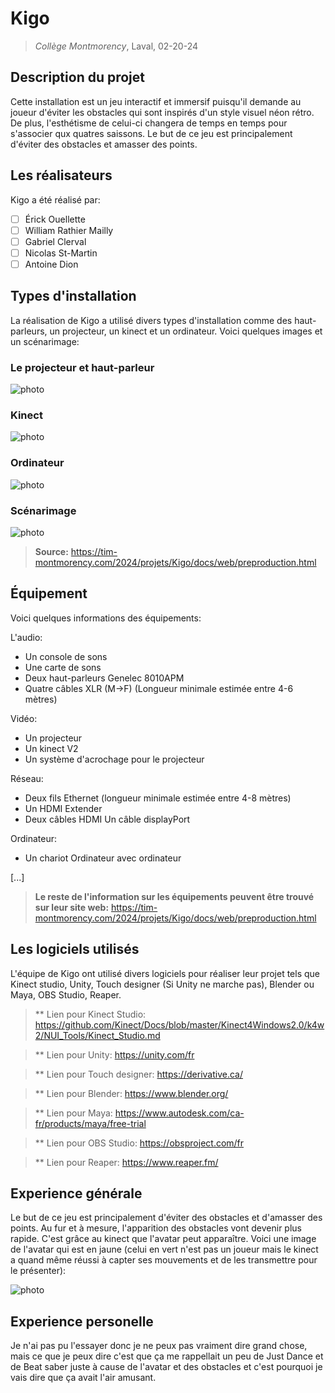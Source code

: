 # Kigo
> *Collège Montmorency*, Laval, 02-20-24

## Description du projet
Cette installation est un jeu interactif et immersif puisqu'il demande au joueur d'éviter les obstacles qui sont inspirés d'un style visuel néon rétro. De plus, l'esthétisme de celui-ci changera de temps en temps pour s'associer qux quatres saissons. Le but de ce jeu est principalement d'éviter des obstacles et amasser des points. 

## Les réalisateurs
Kigo a été réalisé par:
- [ ] Érick Ouellette
- [ ] William Rathier Mailly
- [ ] Gabriel Clerval
- [ ] Nicolas St-Martin
- [ ] Antoine Dion

## Types d'installation
La réalisation de Kigo a utilisé divers types d'installation comme des haut-parleurs, un projecteur, un kinect et un ordinateur. Voici quelques images et un scénarimage:

### Le projecteur et haut-parleur

![photo](media/tech_projecteur_haut_parleur.jpg)

### Kinect

![photo](media/tech_kinect.jpg)

### Ordinateur

![photo](media/ordinateur_logiciel.jpg)

### Scénarimage

![photo](media/scenarimage_kigo.jpg)

> **Source:** https://tim-montmorency.com/2024/projets/Kigo/docs/web/preproduction.html

## Équipement
Voici quelques informations des équipements:

L'audio:
- Un console de sons
- Une carte de sons
- Deux haut-parleurs Genelec 8010APM
- Quatre câbles XLR (M->F) (Longueur minimale estimée entre 4-6 mètres)
  
Vidéo: 
- Un projecteur
- Un kinect V2
- Un système d'acrochage pour le projecteur

Réseau:
- Deux fils Ethernet (longueur minimale estimée entre 4-8 mètres)
- Un HDMI Extender
- Deux câbles HDMI
Un câble displayPort

Ordinateur:
- Un chariot Ordinateur avec ordinateur

[...]

> **Le reste de l'information sur les équipements peuvent être trouvé sur leur site web:** https://tim-montmorency.com/2024/projets/Kigo/docs/web/preproduction.html

## Les logiciels utilisés
L'équipe de Kigo ont utilisé divers logiciels pour réaliser leur projet tels que Kinect studio, Unity, Touch designer (Si Unity ne marche pas), Blender ou Maya, OBS Studio, Reaper.

> ** Lien pour Kinect Studio: https://github.com/Kinect/Docs/blob/master/Kinect4Windows2.0/k4w2/NUI_Tools/Kinect_Studio.md

> ** Lien pour  Unity: https://unity.com/fr

> ** Lien pour Touch designer: https://derivative.ca/

> ** Lien pour Blender: https://www.blender.org/

> ** Lien pour Maya: https://www.autodesk.com/ca-fr/products/maya/free-trial

> ** Lien pour OBS Studio: https://obsproject.com/fr

> ** Lien pour Reaper: https://www.reaper.fm/

## Experience générale
Le but de ce jeu est principalement d'éviter des obstacles et d'amasser des points. Au fur et à mesure, l'apparition des obstacles vont devenir plus rapide. C'est grâce au kinect que l'avatar peut apparaître. Voici une image de l'avatar qui est en jaune (celui en vert n'est pas un joueur mais le kinect a quand même réussi à capter ses mouvements et de les transmettre pour le présenter):

![photo](media/avatar_kigo.jpg)

## Experience personelle
Je n'ai pas pu l'essayer donc je ne peux pas vraiment dire grand chose, mais ce que je peux dire c'est que ça me rappellait un peu de Just Dance et de Beat saber juste à cause de l'avatar et des obstacles et c'est pourquoi je vais dire que ça avait l'air amusant.

